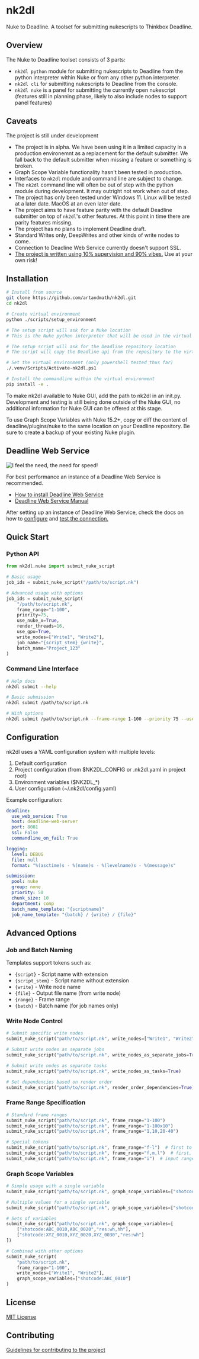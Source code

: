 # nk2dl
Nuke to Deadline. A toolset for submitting nukescripts to Thinkbox Deadline.

## Overview

The Nuke to Deadline toolset consists of 3 parts:
- `nk2dl python` module for submitting nukescripts to Deadline from the python interpreter within Nuke or from any other python interpreter.
- `nk2dl cli` for submitting nukescripts to Deadline from the console.
- `nk2dl nuke` is a panel for submitting the currently open nukescript (features still in planning phase, likely to also include nodes to support panel features)

## Caveats

The project is still under development
- The project is in alpha. We have been using it in a limited capacity in a production environemnt as a replacement for the default submitter. We fall back to the default submitter when missing a feature or something is broken.
- Graph Scope Variable functionality hasn't been tested in production.
- Interfaces to `nk2dl` module and command line are subject to change.
- The `nk2dl` command line will often be out of step with the python module during development. It may outright not work when out of step.
- The project has only been tested under Windows 11. Linux will be tested at a later date. MacOS at an even later date.
- The project aims to have feature parity with the default Deadline submitter on top of `nk2dl`'s other features. At this point in time there are parity features missing.
- The project has no plans to implement Deadline draft.
- Standard Writes only, DeepWrites and other kinds of write nodes to come.
- Connection to Deadline Web Service currently doesn't support SSL.
- [The project is written using 10% supervision and 90% vibes.](https://www.youtube.com/watch?v=IACHfKmZMr8) Use at your own risk!

## Installation

```bash
# Install from source
git clone https://github.com/artandmath/nk2dl.git
cd nk2dl

# Create virtual environment
python ./scripts/setup_environment

# The setup script will ask for a Nuke location
# This is the Nuke python interpreter that will be used in the virtual environment

# The setup script will ask for the Deadline repository location
# The script will copy the Deadline api from the repository to the virtual environment

# Set the virtual environment (only powershell tested thus far)
./.venv/Scripts/Activate-nk2dl.ps1

# Install the commandline within the virtual environment
pip install -e .
```
To make nk2dl available to Nuke GUI, add the path to nk2dl in an init.py. Development and testing is still being done outside of the Nuke GUI, no additional information for Nuke GUI can be offered at this stage.

To use Graph Scope Variables with Nuke 15.2+, copy or diff the content of deadline/plugins/nuke to the same location on your Deadline repository. Be sure to create a backup of your existing Nuke plugin.


## Deadline Web Service

![I feel the need, the need for speed!](./docs/img/nk2dl_vs_default.gif)

For best performance an instance of a Deadline Web Service is recommended.
- [How to install Deadline Web Service](https://docs.thinkboxsoftware.com/products/deadline/10.4/1_User%20Manual/manual/install-client-web-server-installation.html)
- [Deadline Web Service Manual](https://docs.thinkboxsoftware.com/products/deadline/10.4/1_User%20Manual/manual/web-service.html)
 
After setting up an instance of Deadline Web Service, check the docs on how to [configure](./docs/config.md) and [test the connection.](./docs/deadline_connection.md)


## Quick Start

### Python API

```python
from nk2dl.nuke import submit_nuke_script

# Basic usage
job_ids = submit_nuke_script("/path/to/script.nk")

# Advanced usage with options
job_ids = submit_nuke_script(
    "/path/to/script.nk",
    frame_range="1-100",
    priority=75,
    use_nuke_x=True,
    render_threads=16,
    use_gpu=True,
    write_nodes=["Write1", "Write2"],
    job_name="{script_stem}_{write}",
    batch_name="Project_123"
)
```

### Command Line Interface

```bash
# Help docs
nk2dl submit --help

# Basic submission
nk2dl submit /path/to/script.nk

# With options
nk2dl submit /path/to/script.nk --frame-range 1-100 --priority 75 --use-nuke-x --render-threads 16 --use-gpu
```

## Configuration

nk2dl uses a YAML configuration system with multiple levels:

1. Default configuration
2. Project configuration (from $NK2DL_CONFIG or .nk2dl.yaml in project root)
3. Environment variables ($NK2DL_*)
4. User configuration (~/.nk2dl/config.yaml)

Example configuration:

```yaml
deadline:
  use_web_service: True
  host: deadline-web-server
  port: 8081
  ssl: False
  commandline_on_fail: True

logging:
  level: DEBUG
  file: null
  format: "%(asctime)s - %(name)s - %(levelname)s - %(message)s"

submission:
  pool: nuke
  group: none
  priority: 50
  chunk_size: 10
  department: comp
  batch_name_template: "{scriptname}"
  job_name_template: "{batch} / {write} / {file}"
```

## Advanced Options

### Job and Batch Naming

Templates support tokens such as:
- `{script}` - Script name with extension
- `{script_stem}` - Script name without extension
- `{write}` - Write node name
- `{file}` - Output file name (from write node)
- `{range}` - Frame range
- `{batch}` - Batch name (for job names only)

### Write Node Control

```python
# Submit specific write nodes
submit_nuke_script("path/to/script.nk", write_nodes=["Write1", "Write2"])

# Submit write nodes as separate jobs
submit_nuke_script("path/to/script.nk", write_nodes_as_separate_jobs=True)

# Submit write nodes as separate tasks
submit_nuke_script("path/to/script.nk", write_nodes_as_tasks=True)

# Set dependencies based on render order
submit_nuke_script("path/to/script.nk", render_order_dependencies=True)
```

### Frame Range Specification

```python
# Standard frame ranges
submit_nuke_script("path/to/script.nk", frame_range="1-100")
submit_nuke_script("path/to/script.nk", frame_range="1-100x10")
submit_nuke_script("path/to/script.nk", frame_range="1,10,20-40")

# Special tokens
submit_nuke_script("path/to/script.nk", frame_range="f-l")  # first to last
submit_nuke_script("path/to/script.nk", frame_range="f,m,l")  # first, middle, last
submit_nuke_script("path/to/script.nk", frame_range="i")  # input range from write node
```

### Graph Scope Variables

```python
# Simple usage with a single variable
submit_nuke_script("path/to/script.nk", graph_scope_variables=["shotcode:ABC_0010"])

# Multiple values for a single variable
submit_nuke_script("path/to/script.nk", graph_scope_variables=["shotcode:ABC_0010,ABC_0020"])

# Sets of variables
submit_nuke_script("path/to/script.nk", graph_scope_variables=[
    ["shotcode:ABC_0010,ABC_0020","res:wh,hh"],
    ["shotcode:XYZ_0010,XYZ_0020,XYZ_0030","res:wh"]
])

# Combined with other options
submit_nuke_script(
    "path/to/script.nk",
    frame_range="1-100",
    write_nodes=["Write1", "Write2"],
    graph_scope_variables=["shotcode:ABC_0010"]
)
```

## License

[MIT License](./LICENSE)

## Contributing

[Guidelines for contributing to the project](./docs/contributing.md)
